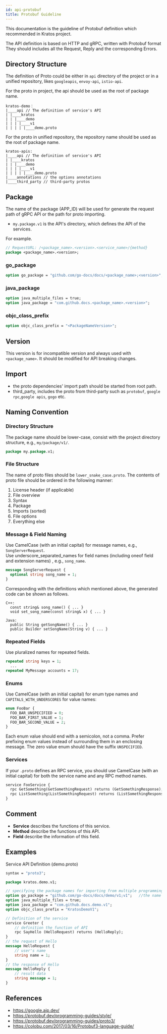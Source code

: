 ```yaml
---
id: api-protobuf
title: Protobuf Guideline
---
```


This documentation is the guideline of Protobuf definition which recommended in Kratos project.

The API definition is based on HTTP and gRPC, written with Protobuf format They should includes all the Request, Reply and the corresponding Errors.

## Directory Structure

The definition of Proto could be either in `api` directory of the project or in a unified repository, likes `googleapis`, `envoy-api`, `istio-api`.

For the proto in project, the api should be used as the root of package name.

```
kratos-demo：
|____api // The definition of service's API
| |____kratos
| | |____demo
| | | |____v1
| | | | |____demo.proto
```

For the proto in unified repository, the repository name should be used as the root of package name.

```
kratos-apis:
|____api // The definition of service's API
| |____kratos
| | |____demo
| | | |____v1
| | | | |____demo.proto
|____annotations // the options annotations
|____third_party // third-party protos
```

## Package

The name of the package (APP_ID) will be used for generate the request path of gRPC API or the path for proto importing.

- `my.package.v1` is the API's directory, which defines the API of the services.

For example.

```protobuf
// RequestURL: /<package_name>.<version>.<service_name>/{method}
package <package_name>.<version>;
```

### go_package

```protobuf
option go_package = "github.com/go-docs/docs/<package_name>;<version>";
```

### java_package

```protobuf
option java_multiple_files = true;
option java_package = "com.github.docs.<package_name>.<version>";
```

### objc_class_prefix

```protobuf
option objc_class_prefix = "<PackageNameVersion>";
```

## Version

This version is for incompatible version and always used with `<package_name>`. It should be modified for API breaking changes.

## Import

- the proto dependencies' import path should be started from root path.
- third_party, includes the proto from third-party such as `protobuf`, `google rpc`,`google apis`, `gogo` etc.

## Naming Convention

### Directory Structure

The package name should be lower-case, consist with the project directory structure, e.g., `my/package/v1/`.

```protobuf
package my.package.v1;
```

### File Structure

The name of proto files should be `lower_snake_case.proto`.
The contents of proto file should be ordered in the following manner:

1. License header (if applicable)
2. File overview
3. Syntax
4. Package
5. Imports (sorted)
6. File options
7. Everything else

### Message & Field Naming

Use CamelCase (with an initial capital) for message names, e.g., `SongServerRequest`.  
Use underscore_separated_names for field names (including oneof field and extension names) , e.g., `song_name`.

```protobuf
message SongServerRequest {
  optional string song_name = 1;
}
```

Corresponding with the definitions which mentioned above, the generated code can be shown as follows.

```
C++:
  const string& song_name() { ... }
  void set_song_name(const string& x) { ... }

Java:
  public String getSongName() { ... }
  public Builder setSongName(String v) { ... }
```

### Repeated Fields

Use pluralized names for repeated fields.

```protobuf
repeated string keys = 1;
  ...
repeated MyMessage accounts = 17;
```

### Enums

Use CamelCase (with an initial capital) for enum type names and `CAPITALS_WITH_UNDERSCORES` for value names:

```protobuf
enum FooBar {
  FOO_BAR_UNSPECIFIED = 0;
  FOO_BAR_FIRST_VALUE = 1;
  FOO_BAR_SECOND_VALUE = 2;
}
```

Each enum value should end with a semicolon, not a comma. Prefer prefixing enum values instead of surrounding them in an enclosing message. The zero value enum should have the suffix `UNSPECIFIED`.

### Services

If your `.proto` defines an RPC service, you should use CamelCase (with an initial capital) for both the service name and any RPC method names.

```protobuf
service FooService {
  rpc GetSomething(GetSomethingRequest) returns (GetSomethingResponse);
  rpc ListSomething(ListSomethingRequest) returns (ListSomethingResponse);
}
```

## Comment

- **Service** describes the functions of this service.
- **Method** describe the functions of this API.
- **Field** describe the information of this field.

## Examples

Service API Definition (demo.proto)

```protobuf
syntax = "proto3";

package kratos.demo.v1;

// specifying the package names for importing from multiple programming language
option go_package = "github.com/go-docs/docs/demo/v1;v1";   //the name after ; is for relative code generation
option java_multiple_files = true;
option java_package = "com.github.docs.demo.v1";
option objc_class_prefix = "KratosDemoV1";

// Definition of the service
service Greeter {
    // definition the function of API
    rpc SayHello (HelloRequest) returns (HelloReply);
}
// the request of Hello
message HelloRequest {
    // user's name
    string name = 1;
}
// the response of Hello
message HelloReply {
    // result data
    string message = 1;
}
```

## References

- https://google.aip.dev/
- https://protobuf.dev/programming-guides/style/
- https://protobuf.dev/programming-guides/proto3/
- https://colobu.com/2017/03/16/Protobuf3-language-guide/
